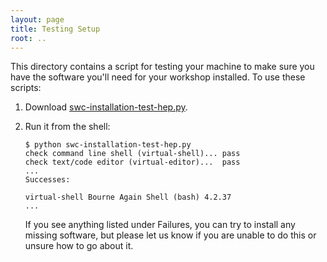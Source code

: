 ```yaml
---
layout: page
title: Testing Setup
root: ..
---
```


This directory contains a script for testing your machine to make sure
you have the software you'll need for your workshop installed.  To use
these scripts:

1.  Download [swc-installation-test-hep.py](swc-installation-test-hep.py).

2.  Run it from the shell:

    ~~~
    $ python swc-installation-test-hep.py
    check command line shell (virtual-shell)...	pass
    check text/code editor (virtual-editor)...	pass
    ...
    Successes:

    virtual-shell Bourne Again Shell (bash) 4.2.37
    ...
    ~~~

    If you see anything listed under Failures, you can try to install any
    missing software, but please let us know if you are unable to do this
    or unsure how to go about it.

